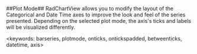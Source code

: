 ##Plot Mode##
RadChartView allows you to modify the layout of the Categorical and Date Time axes to improve the look and feel of the series presented. Depending on the selected plot mode, the axis's ticks and labels will be visualized differently. 

<keywords: barseries, plotmode, onticks, ontickspadded, betweenticks, datetime, axis>